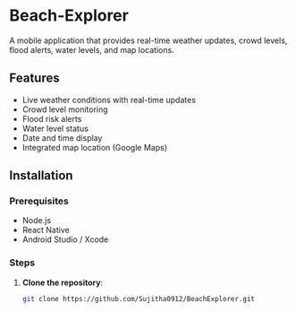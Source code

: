 # Beach-Explorer
A mobile application that provides real-time weather updates, crowd levels, flood alerts, water levels, and map locations.

## Features
- Live weather conditions with real-time updates
- Crowd level monitoring
- Flood risk alerts
- Water level status
- Date and time display
- Integrated map location (Google Maps)

## Installation

### Prerequisites
- Node.js
- React Native
- Android Studio / Xcode

### Steps
1. **Clone the repository**:
   ```sh
   git clone https://github.com/Sujitha0912/BeachExplorer.git

